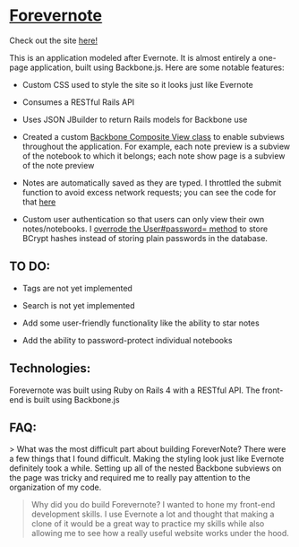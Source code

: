 <h1><a href="forevernote.mtdoss.com">Forevernote</a></h1>
Check out the site <a href="forevernote.mtdoss.com">here!</a>

This is an application modeled after Evernote. It is almost entirely a one-page
application, built using Backbone.js. Here are some notable features:

* Custom CSS used to style the site so it looks just like Evernote

* Consumes a RESTful Rails API

* Uses JSON JBuilder to return Rails models for Backbone use

* Created a custom <a href="https://github.com/mtdoss/Forevernote/blob/master/app/assets/javascripts/utils/composite_view.js">Backbone Composite View class</a> to enable subviews throughout
the application. For example, each note preview is a subview of the notebook
to which it belongs; each note show page is a subview of the note preview

* Notes are automatically saved as they are typed. I throttled the submit
function to avoid excess network requests; you can see the code for that
<a href="https://github.com/mtdoss/Forevernote/blob/master/app/assets/javascripts/views/notes/new.js#L29">here</a>

* Custom user authentication so that users can only view their own notes/notebooks.
I <a href="https://github.com/mtdoss/Forevernote/blob/master/app/models/user.rb#L21">overrode the User#password= method</a> to store BCrypt hashes instead of storing plain passwords in the database.

<h2>TO DO:</h2>

* Tags are not yet implemented

* Search is not yet implemented

* Add some user-friendly functionality like the ability to star notes

* Add the ability to password-protect individual notebooks

<h2>Technologies:</h2>
Forevernote was built using Ruby on Rails 4 with a RESTful API.
The front-end is built using Backbone.js

<h2>FAQ:</h2>
> What was the most difficult part about building ForeverNote?
There were a few things that I found difficult. Making the styling look just like Evernote definitely took a while.
Setting up all of the nested Backbone subviews on the page was tricky and required me to really pay attention to the organization of my code.

> Why did you do build Forevernote?
I wanted to hone my front-end development skills. I use Evernote a lot and thought that making a clone of it would be a great way to practice my skills while also allowing me to see how a really useful website works under the hood.
